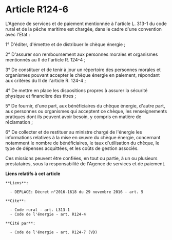 # Article R124-6

L'Agence de services et de paiement mentionnée à l'article L. 313-1 du code rural et de la pêche maritime est chargée, dans
le cadre d'une convention avec l'Etat : 

1° D'éditer, d'émettre et de distribuer le chèque énergie ; 

2° D'assurer son remboursement aux personnes morales et organismes mentionnés au II de l'article R. 124-4 ; 

3° De constituer et de tenir à jour un répertoire des personnes morales et organismes pouvant accepter le chèque énergie en
paiement, répondant aux critères du II de l'article R. 124-4 ; 

4° De mettre en place les dispositions propres à assurer la sécurité physique et financière des titres ; 

5° De fournir, d'une part, aux bénéficiaires du chèque énergie, d'autre part, aux personnes ou organismes qui acceptent ce
chèque, les renseignements pratiques dont ils peuvent avoir besoin, y compris en matière de réclamation ; 

6° De collecter et de restituer au ministre chargé de l'énergie les informations relatives à la mise en œuvre du chèque
énergie, concernant notamment le nombre de bénéficiaires, le taux d'utilisation du chèque, le type de dépenses acquittées, et
les coûts de gestion associés. 

Ces missions peuvent être confiées, en tout ou partie, à un ou plusieurs prestataires, sous la responsabilité de l'Agence de
services et de paiement.

**Liens relatifs à cet article**

	**Liens**:

	  - DEPLACE: Décret n°2016-1618 du 29 novembre 2016 - art. 5

	**Cite**:

	  - Code rural - art. L313-1
	  - Code de l'énergie - art. R124-4

	**Cité par**:

	  - Code de l'énergie - art. R124-7 (VD)
